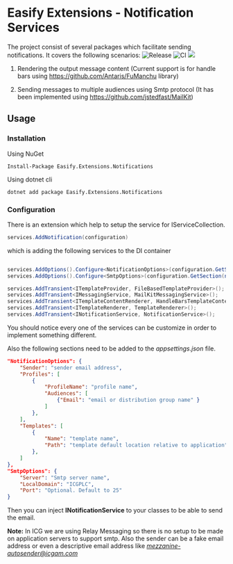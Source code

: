# Easify Extensions - Notification Services

The project consist of several packages which facilitate sending notifications. It covers the following scenarios:
![Release](https://github.com/icgam/Easify.Extensions.Notifications/workflows/Release%20build%20on%20master/main/badge.svg) ![CI](https://github.com/icgam/Easify.Extensions.Notifications/workflows/CI%20on%20Branches%20and%20PRs/badge.svg)  ![](https://img.shields.io/nuget/v/Easify.Extensions.Notifications.Extensions.svg?style=flat-square)

1. Rendering the output message content (Current support is for handle bars using https://github.com/Antaris/FuManchu library)

2. Sending messages to multiple audiences using Smtp protocol (It has been implemented using https://github.com/jstedfast/MailKit)

## Usage

### Installation

Using NuGet

```
Install-Package Easify.Extensions.Notifications
```

Using dotnet cli

```
dotnet add package Easify.Extensions.Notifications
```

### Configuration

There is an extension which help to setup the service for IServiceCollection.

```csharp
services.AddNotification(configuration)
```

which is adding the following services to the DI container

```csharp

services.AddOptions().Configure<NotificationOptions>(configuration.GetSection(nameof(NotificationOptions)));
services.AddOptions().Configure<SmtpOptions>(configuration.GetSection(nameof(SmtpOptions)));

services.AddTransient<ITemplateProvider, FileBasedTemplateProvider>();
services.AddTransient<IMessagingService, MailKitMessagingService>();
services.AddTransient<ITemplateContentRenderer, HandleBarsTemplateContentRenderer>();
services.AddTransient<ITemplateRenderer, TemplateRenderer>();
services.AddTransient<INotificationService, NotificationService>();

```

You should notice every one of the services can be customize in order to implement something different.

Also the following sections need to be added to the _appsettings.json_ file.

```json
"NotificationOptions": {
    "Sender": "sender email address",
    "Profiles": [
        {
            "ProfileName": "profile name",
            "Audiences": [
                {"Email": "email or distribution group name" }
            ]
        },
    ],
    "Templates": [
        {
            "Name": "template name",
            "Path": "template default location relative to application"
        },
    ]
},
"SmtpOptions": {
    "Server": "Smtp server name",
    "LocalDomain": "ICGPLC",
    "Port": "Optional. Default to 25"
}

```

Then you can inject **INotificationService** to your classes to be able to send the email.

**Note:** In ICG we are using Relay Messaging so there is no setup to be made on application servers to support smtp. Also the sender can be a fake email address or even a descriptive email address like
*mezzanine-autosender@icgam.com*
